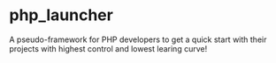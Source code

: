 # php_launcher
A pseudo-framework for PHP developers to get a quick start with their projects with highest control and lowest learing curve!
